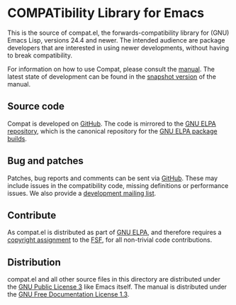 COMPATibility Library for Emacs
===============================
This is the source of compat.el, the forwards-compatibility library for (GNU)
Emacs Lisp, versions 24.4 and newer. The intended audience are package
developers that are interested in using newer developments, without having to
break compatibility.

For information on how to use Compat, please consult the [manual]. The latest
state of development can be found in the [snapshot version] of the manual.

[manual]:
    https://elpa.gnu.org/packages/doc/compat.html
[snapshot version]:
    https://elpa.gnu.org/devel/doc/compat.html


Source code
-----------
Compat is developed on [GitHub]. The code is mirrored to the [GNU ELPA
repository], which is the canonical repository for the [GNU ELPA package
builds].

[GitHub]:
    https://github.com/emacs-compat/compat
[GNU ELPA repository]:
    https://git.savannah.gnu.org/cgit/emacs/elpa.git/tree/?h=externals/compat
[GNU ELPA package builds]:
    http://elpa.gnu.org/packages/compat.html

Bug and patches
---------------
Patches, bug reports and comments can be sent via [GitHub]. These may include
issues in the compatibility code, missing definitions or performance issues. We
also provide a [development mailing list].

[development mailing list]:
    https://lists.sr.ht/~pkal/compat-devel


Contribute
----------
As compat.el is distributed as part of [GNU ELPA], and therefore requires a
[copyright assignment] to the [FSF], for all non-trivial code contributions.

[GNU ELPA]:
    http://elpa.gnu.org/packages/compat.html
[copyright assignment]:
    https://www.gnu.org/software/emacs/manual/html_node/emacs/Copyright-Assignment.html
[FSF]:
    https://www.fsf.org/


Distribution
------------
compat.el and all other source files in this directory are distributed under the
[GNU Public License 3] like Emacs itself. The manual is distributed under the
[GNU Free Documentation License 1.3].

[GNU Public License 3]:
    https://www.gnu.org/licenses/gpl-3.0.en.html
[GNU Free Documentation License 1.3]:
    https://www.gnu.org/licenses/fdl-1.3.html
